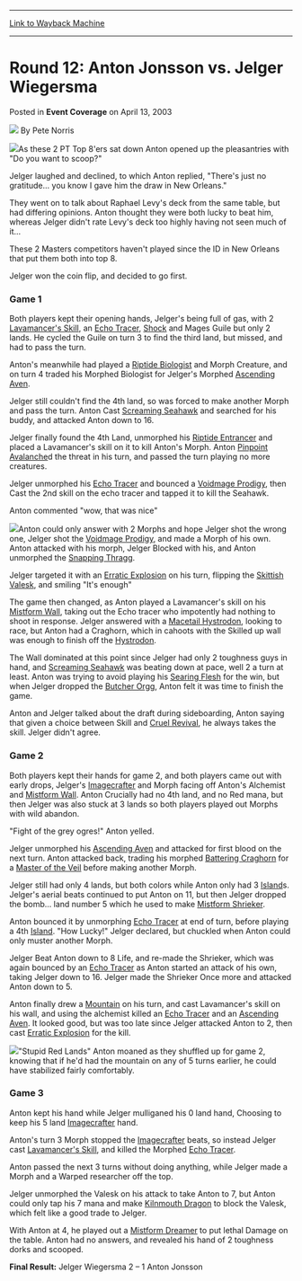 
---
[Link to Wayback Machine](https://web.archive.org/web/20220819042758/https://magic.wizards.com/en/articles/archive/event-coverage/round-12-anton-jonsson-vs-jelger-wiegersma-2003-04-13)

[_metadata_:author]:- "Pete Norris"
[_metadata_:description]:- "As these 2 PT Top 8'ers sat down Anton opened up the pleasantries with `Do you want to scoop?` Jelger laughed and declined, to which Anton replied, `There's just no gratitude... you know I gave him the draw in New Orleans.`They went on to talk about Raphael Levy's deck from the same table, but had differing opinions."
[_metadata_:generator]:- "Drupal 7 (http://drupal.org)"
[_metadata_:node]:- "784551"
[_metadata_:publish_date]:- "2003-04-13"
[_metadata_:source]:- "div-main-content"
[_metadata_:title]:- "Round 12: Anton Jonsson vs. Jelger Wiegersma"
[_metadata_:wayback_capture_timestamp]:- "2022-08-19 04:27:58"
[_metadata_:wayback_raw_url]:- "https://web.archive.org/web/20220819042758id_/https://magic.wizards.com/en/articles/archive/event-coverage/round-12-anton-jonsson-vs-jelger-wiegersma-2003-04-13"
[_metadata_:wayback_url]:- "https://magic.wizards.com/en/articles/archive/event-coverage/round-12-anton-jonsson-vs-jelger-wiegersma-2003-04-13"
---


Round 12: Anton Jonsson vs. Jelger Wiegersma
============================================



 Posted in **Event Coverage**
 on April 13, 2003 






![](https://media.magic.wizards.com/styles/auth_small/public/generic-avatar-150_237.png)
By Pete Norris











![](https://media.magic.wizards.com/image_legacy_migration/sideboard/images/gppra03/a911.jpg)As these 2 PT Top 8'ers sat down Anton opened up the pleasantries with "Do you want to scoop?" 

Jelger laughed and declined, to which Anton replied, "There's just no gratitude... you know I gave him the draw in New Orleans."

They went on to talk about Raphael Levy's deck from the same table, but had differing opinions. Anton thought they were both lucky to beat him, whereas Jelger didn't rate Levy's deck too highly having not seen much of it...

These 2 Masters competitors haven't played since the ID in New Orleans that put them both into top 8.

Jelger won the coin flip, and decided to go first.

### Game 1

Both players kept their opening hands, Jelger's being full of gas, with 2 [Lavamancer's Skill](https://gatherer.wizards.com/Pages/Card/Details.aspx?name=Lavamancer%27s+Skill), an [Echo Tracer](https://gatherer.wizards.com/Pages/Card/Details.aspx?name=Echo+Tracer), [Shock](https://gatherer.wizards.com/Pages/Card/Details.aspx?name=Shock) and Mages Guile but only 2 lands. He cycled the Guile on turn 3 to find the third land, but missed, and had to pass the turn. 

Anton's meanwhile had played a [Riptide Biologist](https://gatherer.wizards.com/Pages/Card/Details.aspx?name=Riptide+Biologist) and Morph Creature, and on turn 4 traded his Morphed Biologist for Jelger's Morphed [Ascending Aven](https://gatherer.wizards.com/Pages/Card/Details.aspx?name=Ascending+Aven). 

Jelger still couldn't find the 4th land, so was forced to make another Morph and pass the turn. Anton Cast [Screaming Seahawk](https://gatherer.wizards.com/Pages/Card/Details.aspx?name=Screaming+Seahawk) and searched for his buddy, and attacked Anton down to 16. 

Jelger finally found the 4th Land, unmorphed his [Riptide Entrancer](https://gatherer.wizards.com/Pages/Card/Details.aspx?name=Riptide+Entrancer) and placed a Lavamancer's skill on it to kill Anton's Morph. Anton [Pinpoint Avalanche](https://gatherer.wizards.com/Pages/Card/Details.aspx?name=Pinpoint+Avalanche)d the threat in his turn, and passed the turn playing no more creatures. 

Jelger unmorphed his [Echo Tracer](https://gatherer.wizards.com/Pages/Card/Details.aspx?name=Echo+Tracer) and bounced a [Voidmage Prodigy](https://gatherer.wizards.com/Pages/Card/Details.aspx?name=Voidmage+Prodigy), then Cast the 2nd skill on the echo tracer and tapped it to kill the Seahawk.

Anton commented "wow, that was nice"

![](https://media.magic.wizards.com/image_legacy_migration/sideboard/images/gppra03/a912.jpg)Anton could only answer with 2 Morphs and hope Jelger shot the wrong one, Jelger shot the [Voidmage Prodigy](https://gatherer.wizards.com/Pages/Card/Details.aspx?name=Voidmage+Prodigy), and made a Morph of his own. Anton attacked with his morph, Jelger Blocked with his, and Anton unmorphed the [Snapping Thragg](https://gatherer.wizards.com/Pages/Card/Details.aspx?name=Snapping+Thragg). 

Jelger targeted it with an [Erratic Explosion](https://gatherer.wizards.com/Pages/Card/Details.aspx?name=Erratic+Explosion) on his turn, flipping the [Skittish Valesk](https://gatherer.wizards.com/Pages/Card/Details.aspx?name=Skittish+Valesk), and smiling "It's enough"

The game then changed, as Anton played a Lavamancer's skill on his [Mistform Wall](https://gatherer.wizards.com/Pages/Card/Details.aspx?name=Mistform+Wall), taking out the Echo tracer who impotently had nothing to shoot in response. Jelger answered with a [Macetail Hystrodon](https://gatherer.wizards.com/Pages/Card/Details.aspx?name=Macetail+Hystrodon), looking to race, but Anton had a Craghorn, which in cahoots with the Skilled up wall was enough to finish off the [Hystrodon](https://gatherer.wizards.com/Pages/Card/Details.aspx?name=Hystrodon).

The Wall dominated at this point since Jelger had only 2 toughness guys in hand, and [Screaming Seahawk](https://gatherer.wizards.com/Pages/Card/Details.aspx?name=Screaming+Seahawk) was beating down at pace, well 2 a turn at least. Anton was trying to avoid playing his [Searing Flesh](https://gatherer.wizards.com/Pages/Card/Details.aspx?name=Searing+Flesh) for the win, but when Jelger dropped the [Butcher Orgg](https://gatherer.wizards.com/Pages/Card/Details.aspx?name=Butcher+Orgg), Anton felt it was time to finish the game.

Anton and Jelger talked about the draft during sideboarding, Anton saying that given a choice between Skill and [Cruel Revival](https://gatherer.wizards.com/Pages/Card/Details.aspx?name=Cruel+Revival), he always takes the skill. Jelger didn't agree.

### Game 2

Both players kept their hands for game 2, and both players came out with early drops, Jelger's [Imagecrafter](https://gatherer.wizards.com/Pages/Card/Details.aspx?name=Imagecrafter) and Morph facing off Anton's Alchemist and [Mistform Wall](https://gatherer.wizards.com/Pages/Card/Details.aspx?name=Mistform+Wall). Anton Crucially had no 4th land, and no Red mana, but then Jelger was also stuck at 3 lands so both players played out Morphs with wild abandon. 

"Fight of the grey ogres!" Anton yelled.

Jelger unmorphed his [Ascending Aven](https://gatherer.wizards.com/Pages/Card/Details.aspx?name=Ascending+Aven) and attacked for first blood on the next turn. Anton attacked back, trading his morphed [Battering Craghorn](https://gatherer.wizards.com/Pages/Card/Details.aspx?name=Battering+Craghorn) for a [Master of the Veil](https://gatherer.wizards.com/Pages/Card/Details.aspx?name=Master+of+the+Veil) before making another Morph. 

Jelger still had only 4 lands, but both colors while Anton only had 3 [Island](https://gatherer.wizards.com/Pages/Card/Details.aspx?name=Island)s. Jelger's aerial beats continued to put Anton on 11, but then Jelger dropped the bomb... land number 5 which he used to make [Mistform Shrieker](https://gatherer.wizards.com/Pages/Card/Details.aspx?name=Mistform+Shrieker). 

Anton bounced it by unmorphing [Echo Tracer](https://gatherer.wizards.com/Pages/Card/Details.aspx?name=Echo+Tracer) at end of turn, before playing a 4th [Island](https://gatherer.wizards.com/Pages/Card/Details.aspx?name=Island). "How Lucky!" Jelger declared, but chuckled when Anton could only muster another Morph. 

Jelger Beat Anton down to 8 Life, and re-made the Shrieker, which was again bounced by an [Echo Tracer](https://gatherer.wizards.com/Pages/Card/Details.aspx?name=Echo+Tracer) as Anton started an attack of his own, taking Jelger down to 16. Jelger made the Shrieker Once more and attacked Anton down to 5. 

Anton finally drew a [Mountain](https://gatherer.wizards.com/Pages/Card/Details.aspx?name=Mountain) on his turn, and cast Lavamancer's skill on his wall, and using the alchemist killed an [Echo Tracer](https://gatherer.wizards.com/Pages/Card/Details.aspx?name=Echo+Tracer) and an [Ascending Aven](https://gatherer.wizards.com/Pages/Card/Details.aspx?name=Ascending+Aven). It looked good, but was too late since Jelger attacked Anton to 2, then cast [Erratic Explosion](https://gatherer.wizards.com/Pages/Card/Details.aspx?name=Erratic+Explosion) for the kill.

![](https://media.magic.wizards.com/image_legacy_migration/sideboard/images/gppra03/a913.jpg)"Stupid Red Lands" Anton moaned as they shuffled up for game 2, knowing that if he'd had the mountain on any of 5 turns earlier, he could have stabilized fairly comfortably.

### Game 3

Anton kept his hand while Jelger mulliganed his 0 land hand, Choosing to keep his 5 land [Imagecrafter](https://gatherer.wizards.com/Pages/Card/Details.aspx?name=Imagecrafter) hand. 

Anton's turn 3 Morph stopped the [Imagecrafter](https://gatherer.wizards.com/Pages/Card/Details.aspx?name=Imagecrafter) beats, so instead Jelger cast [Lavamancer's Skill](https://gatherer.wizards.com/Pages/Card/Details.aspx?name=Lavamancer%27s+Skill), and killed the Morphed [Echo Tracer](https://gatherer.wizards.com/Pages/Card/Details.aspx?name=Echo+Tracer). 

Anton passed the next 3 turns without doing anything, while Jelger made a Morph and a Warped researcher off the top. 

Jelger unmorphed the Valesk on his attack to take Anton to 7, but Anton could only tap his 7 mana and make [Kilnmouth Dragon](https://gatherer.wizards.com/Pages/Card/Details.aspx?name=Kilnmouth+Dragon) to block the Valesk, which felt like a good trade to Jelger. 

With Anton at 4, he played out a [Mistform Dreamer](https://gatherer.wizards.com/Pages/Card/Details.aspx?name=Mistform+Dreamer) to put lethal Damage on the table. Anton had no answers, and revealed his hand of 2 toughness dorks and scooped.

**Final Result:** Jelger Wiegersma 2 – 1 Anton Jonsson







